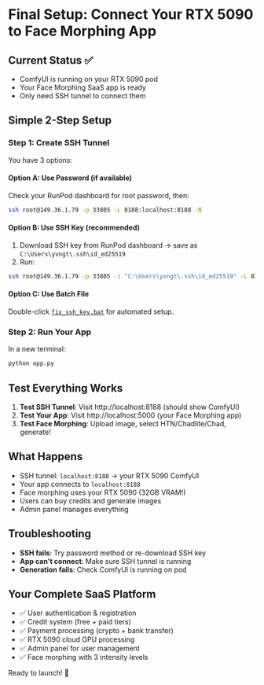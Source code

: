 # Final Setup: Connect Your RTX 5090 to Face Morphing App

## Current Status ✅
- ComfyUI is running on your RTX 5090 pod
- Your Face Morphing SaaS app is ready
- Only need SSH tunnel to connect them

## Simple 2-Step Setup

### Step 1: Create SSH Tunnel
You have 3 options:

#### Option A: Use Password (if available)
Check your RunPod dashboard for root password, then:
```bash
ssh root@149.36.1.79 -p 33805 -L 8188:localhost:8188 -N
```

#### Option B: Use SSH Key (recommended)
1. Download SSH key from RunPod dashboard → save as `C:\Users\yvngt\.ssh\id_ed25519`
2. Run:
```bash
ssh root@149.36.1.79 -p 33805 -i "C:\Users\yvngt\.ssh\id_ed25519" -L 8188:localhost:8188 -N
```

#### Option C: Use Batch File
Double-click [`fix_ssh_key.bat`](fix_ssh_key.bat) for automated setup.

### Step 2: Run Your App
In a new terminal:
```bash
python app.py
```

## Test Everything Works

1. **Test SSH Tunnel**: Visit http://localhost:8188 (should show ComfyUI)
2. **Test Your App**: Visit http://localhost:5000 (your Face Morphing app)
3. **Test Face Morphing**: Upload image, select HTN/Chadlite/Chad, generate!

## What Happens
- SSH tunnel: `localhost:8188` → your RTX 5090 ComfyUI
- Your app connects to `localhost:8188` 
- Face morphing uses your RTX 5090 (32GB VRAM!)
- Users can buy credits and generate images
- Admin panel manages everything

## Troubleshooting
- **SSH fails**: Try password method or re-download SSH key
- **App can't connect**: Make sure SSH tunnel is running
- **Generation fails**: Check ComfyUI is running on pod

## Your Complete SaaS Platform
- ✅ User authentication & registration
- ✅ Credit system (free + paid tiers)
- ✅ Payment processing (crypto + bank transfer)
- ✅ RTX 5090 cloud GPU processing
- ✅ Admin panel for user management
- ✅ Face morphing with 3 intensity levels

Ready to launch! 🚀